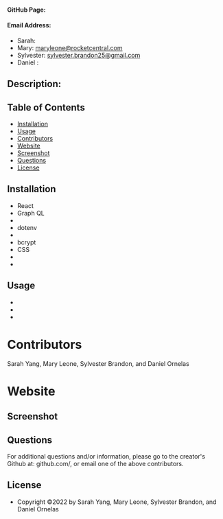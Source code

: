 
  #### GitHub Page: 

  #### Email Address: 
  * Sarah: 
  * Mary: maryleone@rocketcentral.com
  * Sylvester: sylvester.brandon25@gmail.com
  * Daniel : 

  ## Description:
 

  ## Table of Contents
  * [Installation](#installation)
  * [Usage](#usage)
  * [Contributors](#contributors)
  * [Website](#website)
  * [Screenshot](#screenshot)
  * [Questions](#questions)
  * [License](#license)


  ## Installation
  * React
  * Graph QL
  * 
  * dotenv
  * 
  * bcrypt
  * CSS
  * 
  * 

  ## Usage
  * 
  * 
  * 

  # Contributors
 Sarah Yang, Mary Leone, Sylvester Brandon, and Daniel Ornelas
  
  # Website
  

  ## Screenshot
 

  ## Questions
  For additional questions and/or information, please go to the creator's Github at: github.com/, or email one of the above contributors.

  ## License
  * Copyright &copy;2022 by Sarah Yang, Mary Leone, Sylvester Brandon, and Daniel Ornelas
  

